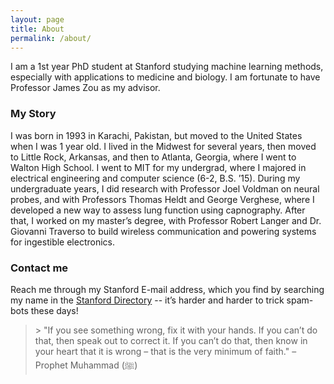 ```yaml
---
layout: page
title: About
permalink: /about/
---
```


I am a 1st year PhD student at Stanford studying machine learning methods, especially with applications to medicine and biology. I am fortunate to have Professor James Zou as my advisor.

### My Story

I was born in 1993 in Karachi, Pakistan, but moved to the United States when I was 1 year old. I lived in the Midwest for several years, then moved to Little Rock, Arkansas, and then to Atlanta, Georgia, where I went to Walton High School. I went to MIT for my undergrad, where I majored in electrical engineering and computer science (6-2, B.S. ’15). During my undergraduate years, I did research with Professor Joel Voldman on neural probes, and with Professors Thomas Heldt and George Verghese, where I developed a new way to assess lung function using capnography. After that, I worked on my master’s degree, with Professor Robert Langer and Dr. Giovanni Traverso to build wireless communication and powering systems for ingestible electronics.

### Contact me

Reach me through my Stanford E-mail address, which you find by searching my name in the [Stanford Directory](https://stanfordwho.stanford.edu/SWApp/) -- it’s harder and harder to trick spam-bots these days!


<blockquote>
> "If you see something wrong, fix it with your hands. If you can’t do that, then speak out to correct it. If you can’t do that, then know in your heart that it is wrong – that is the very minimum of faith." – Prophet Muhammad (ﷺ)
</blockquote>